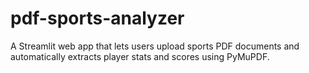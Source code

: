 # pdf-sports-analyzer
A Streamlit web app that lets users upload sports PDF documents and automatically extracts player stats and scores using PyMuPDF.
